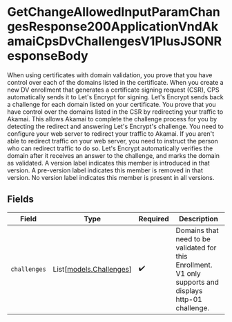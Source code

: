 # GetChangeAllowedInputParamChangesResponse200ApplicationVndAkamaiCpsDvChallengesV1PlusJSONResponseBody

When using certificates with domain validation, you prove that you have control over each of the domains listed in the certificate. When you create a new DV enrollment that generates a certificate signing request (CSR), CPS automatically sends it to Let's Encrypt for signing. Let's Encrypt sends back a challenge for each domain listed on your certificate. You prove that you have control over the domains listed in the CSR by redirecting your traffic to Akamai. This allows Akamai to complete the challenge process for you by detecting the redirect and answering Let's Encrypt's challenge. You need to configure your web server to redirect your traffic to Akamai. If you aren't able to redirect traffic on your web server, you need to instruct the person who can redirect traffic to do so. Let's Encrypt automatically verifies the domain after it receives an answer to the challenge, and marks the domain as validated. A version label indicates this member is introduced in that version. A pre-version label indicates this member is removed in that version. No version label indicates this member is present in all versions.


## Fields

| Field                                                                                                   | Type                                                                                                    | Required                                                                                                | Description                                                                                             |
| ------------------------------------------------------------------------------------------------------- | ------------------------------------------------------------------------------------------------------- | ------------------------------------------------------------------------------------------------------- | ------------------------------------------------------------------------------------------------------- |
| `challenges`                                                                                            | List[[models.Challenges](../models/challenges.md)]                                                      | :heavy_check_mark:                                                                                      | Domains that need to be validated for this Enrollment. V1 only supports and displays http-01 challenge. |